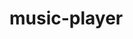 # music-player
<script src="https://cdn.jsdelivr.net/npm/@popperjs/core@2.11.8/dist/umd/popper.min.js"></script>
<script src="https://cdn.jsdelivr.net/npm/bootstrap@5.3.2/dist/js/bootstrap.min.js"></script>
<script>

</script>
